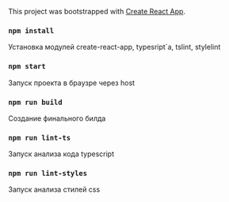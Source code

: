 This project was bootstrapped with [Create React App](https://github.com/facebook/create-react-app).

### `npm install`
Установка модулей create-react-app,
typesript`a, tslint, stylelint

### `npm start`
Запуск проекта в браузре через host

### `npm run build`
Создание финального билда

### `npm run lint-ts`
Запуск анализа кода typescript

### `npm run lint-styles`
Запуск анализа стилей css


